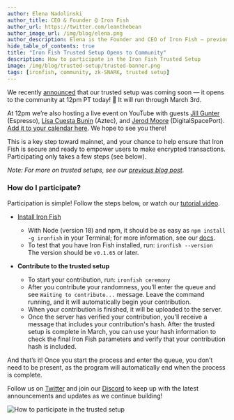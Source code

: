 ```yaml
---
author: Elena Nadolinski
author_title: CEO & Founder @ Iron Fish
author_url: https://twitter.com/leanthebean
author_image_url: /img/blog/elena.png
author_description: Elena is the Founder and CEO of Iron Fish — previously worked at Airbnb, Tilt, and Microsoft. Fell down the cryptocurrency rabbit hole in 2017. Really didn't want her insurance to know she eats pizza.
hide_table_of_contents: true
title: "Iron Fish Trusted Setup Opens to Community"
description: How to participate in the Iron Fish Trusted Setup
image: /img/blog/trusted-setup/trusted-banner.png
tags: [ironfish, community, zk-SNARK, trusted setup]
---
```


We recently [announced](https://www.ironfish.network/blog/2023/02/06/trusted-setup) that our trusted setup was coming soon — it opens to the community at 12pm PT today! 🎊 It will run through March 3rd.

 At 12pm we’re also hosting a live event on YouTube with guests [Jill Gunter](https://twitter.com/jillrgunter) (Espresso), [Lisa Cuesta Bunin](https://twitter.com/lisacuesta) (Aztec), and [Jerod Moore](https://twitter.com/gospaceport) (DigitalSpacePort). [Add it to your calendar here](https://www.youtube.com/watch?v=uZNuWFB_xbg). We hope to see you there!

This is a key step toward mainnet, and your chance to help ensure that Iron Fish is secure and ready to empower users to make encrypted transactions. Participating only takes a few steps (see below).

*Note: For more on trusted setups, see our [previous blog post](https://www.ironfish.network/blog/2023/02/06/trusted-setup)*.

### How do I participate?

Participation is simple! Follow the steps below, or watch our [tutorial video](https://drive.google.com/file/d/1FfDXrcBunMhBSxCqUKncmR3VCyWuQWg0/view).

 - [Install Iron Fish](https://ironfish.network/docs/onboarding/installation-iron-fish)
     - With Node (version 18) and npm, it should be as easy as `npm install -g ironfish` in your Terminal; for more information, see our [docs](https://ironfish.network/docs/onboarding/installation-iron-fish).
     - To test that you have Iron Fish installed, run: `ironfish --version`   
 The version should be `v0.1.65` or later.
 
 - **Contribute to the trusted setup**
     - To start your contribution, run: `ironfish ceremony`
     - After you contribute your randomness, you’ll enter the queue and see `Waiting to contribute...` message. Leave the command running, and it will automatically begin your contribution.
     - When your contribution is finished, it will be uploaded to the server.
     - Once the server has verified your contribution, you’ll receive a message that includes your contribution's hash. After the trusted setup is complete in March, you can use your hash information to check the final Iron Fish parameters and verify that your contribution hash is included.
    
And that’s it! Once you start the process and enter the queue, you don’t need to be present, as the program will automatically end when the process is complete.

Follow us on [Twitter](https://twitter.com/ironfishcrypto) and join our [Discord](https://discord.ironfish.network/) to keep up with the latest announcements and updates as we continue building!

![How to participate in the trusted setup](/img/blog/trusted-setup/trusted-gif.gif)
